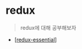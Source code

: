 # redux

> redux에 대해 공부해보자

- [[redux-essential]]

[//begin]: # "Autogenerated link references for markdown compatibility"
[redux-essential]: redux-essential "redux essential"
[//end]: # "Autogenerated link references"
